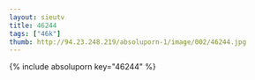 ```yaml
--- 
layout: sieutv
title: 46244
tags: ["46k"]
thumb: http://94.23.248.219/absoluporn-1/image/002/46244.jpg
---
```

{% include absoluporn key="46244" %} 
